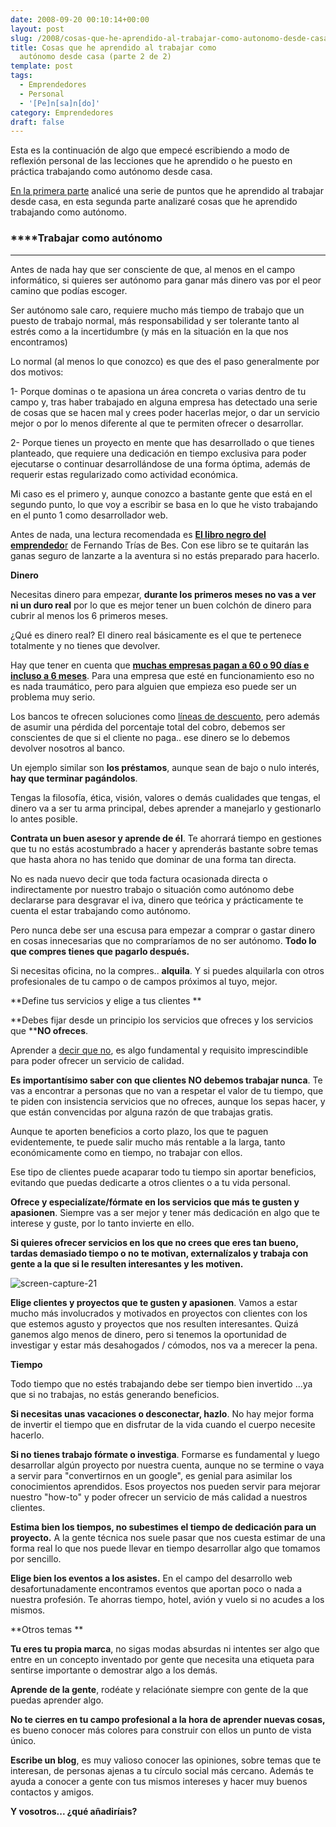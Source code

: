 ```yaml
---
date: 2008-09-20 00:10:14+00:00
layout: post
slug: /2008/cosas-que-he-aprendido-al-trabajar-como-autonomo-desde-casa-parte-2-de-2/
title: Cosas que he aprendido al trabajar como
  autónomo desde casa (parte 2 de 2)
template: post
tags:
  - Emprendedores
  - Personal
  - '[Pe]n[sa]n[do]'
category: Emprendedores
draft: false
---
```


Esta es la continuación de algo que empecé escribiendo a modo de reflexión personal de las lecciones que he aprendido o he puesto en práctica trabajando como autónomo desde casa.

[En la primera parte](/2008/09/12/cosas-que-he-aprendido-al-trabajar-como-autonomo-desde-casa-parte-1-de-2/) analicé una serie de puntos que he aprendido al trabajar desde casa, en esta segunda parte analizaré cosas que he aprendido trabajando como autónomo.


### ****Trabajar como autónomo
****


Antes de nada hay que ser consciente de que, al menos en el campo informático, si quieres ser autónomo para ganar más dinero vas por el peor camino que podías escoger.

Ser autónomo sale caro, requiere mucho más tiempo de trabajo que un puesto de trabajo normal, más responsabilidad y ser tolerante tanto al estrés como a la incertidumbre (y más en la situación en la que nos encontramos)

Lo normal (al menos lo que conozco) es que des el paso generalmente por dos motivos:

1- Porque dominas o te apasiona un área concreta o varias dentro de tu campo y, tras haber trabajado en alguna empresa has detectado una serie de cosas que se hacen mal y crees poder hacerlas mejor, o dar un servicio mejor o por lo menos diferente al que te permiten ofrecer o desarrollar.

2- Porque tienes un proyecto en mente que has desarrollado o que tienes planteado, que requiere una dedicación en tiempo exclusiva para poder ejecutarse o continuar desarrollándose de una forma óptima, además de requerir estas regularizado como actividad económica.

Mi caso es el primero y, aunque conozco a bastante gente que está en el segundo punto, lo que voy a escribir se basa en lo que he visto trabajando en el punto 1 como desarrollador web.

Antes de nada, una lectura recomendada es [**El libro negro del emprendedo**r](http://www.casadellibro.com/libro-el-libro-negro-del-emprendedor/2900001178147) de Fernando Trías de Bes. Con ese libro se te quitarán las ganas seguro de lanzarte a la aventura si no estás preparado para hacerlo.

**Dinero**

Necesitas dinero para empezar, **durante los primeros meses no vas a ver ni un duro real** por lo que es mejor tener un buen colchón de dinero para cubrir al menos los 6 primeros meses.

¿Qué es dinero real? El dinero real básicamente es el que te pertenece totalmente y no tienes que devolver.

Hay que tener en cuenta que **[muchas empresas pagan a 60 o 90 días e incluso a 6 meses](http://snwop.com/2007/07/02/pagos-y-cobros-a-30-60-90-dias/)**. Para una empresa que esté en funcionamiento eso no es nada traumático, pero para alguien que empieza eso puede ser un problema muy serio.

Los bancos te ofrecen soluciones como [líneas de descuento](http://es.wikipedia.org/wiki/L%C3%ADnea_de_descuento), pero además de asumir una pérdida del porcentaje total del cobro, debemos ser conscientes de que si el cliente no paga.. ese dinero se lo debemos devolver nosotros al banco.

Un ejemplo similar son **los préstamos**, aunque sean de bajo o nulo interés, **hay que terminar pagándolos**.

Tengas la filosofía, ética, visión, valores o demás cualidades que tengas, el dinero va a ser tu arma principal, debes aprender a manejarlo y gestionarlo lo antes posible.

**Contrata un buen asesor y aprende de él**. Te ahorrará tiempo en gestiones que tu no estás acostumbrado a hacer y aprenderás bastante sobre temas que hasta ahora no has tenido que dominar de una forma tan directa.

No es nada nuevo decir que toda factura ocasionada directa o indirectamente por nuestro trabajo o situación como autónomo debe declararse para desgravar el iva, dinero que teórica y prácticamente te cuenta el estar trabajando como autónomo.

Pero nunca debe ser una escusa para empezar a comprar o gastar dinero en cosas innecesarias que no compraríamos de no ser autónomo. **Todo lo que compres tienes que pagarlo después.**

Si necesitas oficina, no la compres.. **alquila**. Y si puedes alquilarla con otros profesionales de tu campo o de campos próximos al tuyo, mejor.

**Define tus servicios y elige a tus clientes
**

**Debes fijar desde un principio los servicios que ofreces y los servicios que ****NO ofreces**.

Aprender a [decir que no](http://snwop.com/2007/11/23/aprender-a-decir-no/), es algo fundamental y requisito imprescindible para poder ofrecer un servicio de calidad.

**Es importantísimo saber con que clientes NO debemos trabajar nunca**. Te vas a encontrar a personas que no van a respetar el valor de tu tiempo, que te piden con insistencia servicios que no ofreces, aunque los sepas hacer, y que están convencidas por alguna razón de que trabajas gratis.

Aunque te aporten beneficios a corto plazo, los que te paguen evidentemente, te puede salir mucho más rentable a la larga, tanto económicamente como en tiempo, no trabajar con ellos.

Ese tipo de clientes puede acaparar todo tu tiempo sin aportar beneficios, evitando que puedas dedicarte a otros clientes o a tu vida personal.

**Ofrece y especialízate/fórmate en los servicios que más te gusten y apasionen**. Siempre vas a ser mejor y tener más dedicación en algo que te interese y guste, por lo tanto invierte en ello.

**Si quieres ofrecer servicios en los que no crees que eres tan bueno, tardas demasiado tiempo o no te motivan, externalízalos y trabaja con gente a la que si le resulten interesantes y les motiven.**


![screen-capture-21](http://farm4.static.flickr.com/3082/2871615392_2316a18cb2.jpg)



**Elige clientes y proyectos que te gusten y apasionen**. Vamos a estar mucho más involucrados y motivados en proyectos con clientes con los que estemos agusto y proyectos que nos resulten interesantes. Quizá ganemos algo menos de dinero, pero si tenemos la oportunidad de investigar y estar más desahogados / cómodos, nos va a merecer la pena.

**Tiempo**

Todo tiempo que no estés trabajando debe ser tiempo bien invertido ...ya que si no trabajas, no estás generando beneficios.

**Si necesitas unas vacaciones o desconectar, hazlo**. No hay mejor forma de invertir el tiempo que en disfrutar de la vida cuando el cuerpo necesite hacerlo.

**Si no tienes trabajo fórmate o investiga**. Formarse es fundamental y luego desarrollar algún proyecto por nuestra cuenta, aunque no se termine o vaya a servir para "convertirnos en un google", es genial para asimilar los conocimientos aprendidos. Esos proyectos nos pueden servir para mejorar nuestro "how-to" y poder ofrecer un servicio de más calidad a nuestros clientes.

**Estima bien los tiempos, no subestimes el tiempo de dedicación para un proyecto.** A la gente técnica nos suele pasar que nos cuesta estimar de una forma real lo que nos puede llevar en tiempo desarrollar algo que tomamos por sencillo.

**Elige bien los eventos a los asistes.** En el campo del desarrollo web desafortunadamente encontramos eventos que aportan poco o nada a nuestra profesión. Te ahorras tiempo, hotel, avión y vuelo si no acudes a los mismos.

**Otros temas
**

**Tu eres tu propia marca**, no sigas modas absurdas ni intentes ser algo que entre en un concepto inventado por gente que necesita una etiqueta para sentirse importante o demostrar algo a los demás.

**Aprende de la gente**, rodéate y relaciónate siempre con gente de la que puedas aprender algo.

**No te cierres en tu campo profesional a la hora de aprender nuevas cosas,** es bueno conocer más colores para construir con ellos un punto de vista único.

**Escribe un blog**, es muy valioso conocer las opiniones, sobre temas que te interesan, de personas ajenas a tu círculo social más cercano. Además te ayuda a conocer a gente con tus mismos intereses y hacer muy buenos contactos y amigos.

**Y vosotros... ¿qué añadiríais?**
